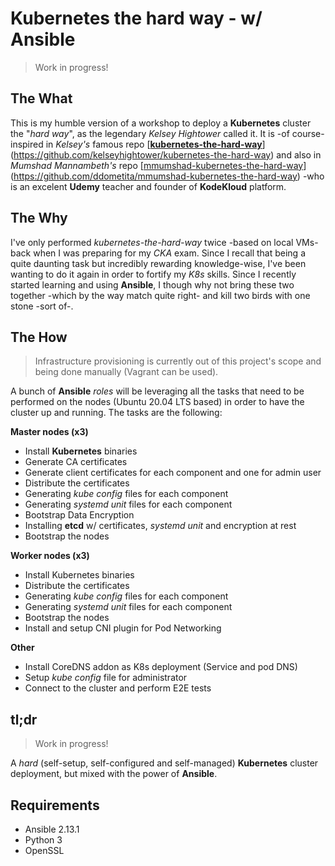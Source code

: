 # Kubernetes the hard way - w/ Ansible

> Work in progress!

## The What

This is my humble version of a workshop to deploy a **Kubernetes** cluster the "*hard way*", as the legendary *Kelsey Hightower* called it.
It is -of course- inspired in *Kelsey's* famous repo [**[kubernetes-the-hard-way](https://github.com/kelseyhightower/kubernetes-the-hard-way)**](https://github.com/kelseyhightower/kubernetes-the-hard-way) and also in *Mumshad Mannambeth's* repo [[mmumshad-kubernetes-the-hard-way](https://github.com/ddometita/mmumshad-kubernetes-the-hard-way)](https://github.com/ddometita/mmumshad-kubernetes-the-hard-way) -who is an excelent **Udemy** teacher and founder of **KodeKloud** platform.
## The Why
I've only performed *kubernetes-the-hard-way* twice -based on local VMs- back when I was preparing for my *CKA* exam. Since I recall that being a quite daunting task but incredibly rewarding knowledge-wise, I've been wanting to do it again in order to fortify my *K8s* skills.
Since I recently started learning and using **Ansible**, I though why not bring these two together -which by the way match quite right- and kill two birds with one stone -sort of-.
## The How

> Infrastructure provisioning is currently out of this project's scope and being done manually (Vagrant can be used).

A bunch of **Ansible** *roles* will be leveraging all the tasks that need to be performed on the nodes (Ubuntu 20.04 LTS based) in order to have the cluster up and running. 
The tasks are the following:

**Master nodes (x3)**

 - Install **Kubernetes** binaries
 - Generate CA certificates
 - Generate client certificates for each component and one for admin user
 - Distribute the certificates
 - Generating *kube config* files for each component
 - Generating *systemd unit* files for each component
 - Bootstrap Data Encryption
 - Installing **etcd** w/ certificates, *systemd unit* and encryption at rest
 - Bootstrap the nodes

**Worker nodes (x3)**
 - Install Kubernetes binaries
 - Distribute the certificates
 - Generating *kube config* files for each component
 - Generating *systemd unit* files for each component
 - Bootstrap the nodes
 - Install and setup CNI plugin for Pod Networking

**Other**

 - Install CoreDNS addon as K8s deployment (Service and pod DNS)
 - Setup *kube config* file for administrator
 - Connect to the cluster and perform E2E tests


## tl;dr

> Work in progress!

A *hard* (self-setup, self-configured and self-managed) **Kubernetes** cluster deployment, but mixed with the power of **Ansible**.

## Requirements
- Ansible 2.13.1
- Python 3
- OpenSSL